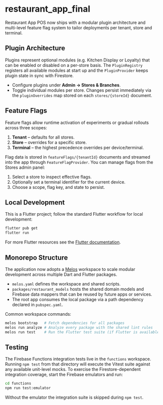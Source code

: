 # restaurant_app_final

Restaurant App POS now ships with a modular plugin architecture and multi-level
feature flag system to tailor deployments per tenant, store and terminal.

## Plugin Architecture

Plugins represent optional modules (e.g. Kitchen Display or Loyalty) that can be
enabled or disabled on a per-store basis. The `PluginRegistry` registers all
available modules at start up and the `PluginProvider` keeps plugin state in
sync with Firestore.

- Configure plugins under **Admin → Stores & Branches**.
- Toggle individual modules per store. Changes persist immediately via the
  `pluginOverrides` map stored on each `stores/{storeId}` document.

## Feature Flags

Feature flags allow runtime activation of experiments or gradual rollouts across
three scopes:

1. **Tenant** – defaults for all stores.
2. **Store** – overrides for a specific store.
3. **Terminal** – the highest precedence overrides per device/terminal.

Flag data is stored in `featureFlags/{tenantId}` documents and streamed into the
app through `FeatureFlagProvider`. You can manage flags from the Stores admin
panel:

1. Select a store to inspect effective flags.
2. Optionally set a terminal identifier for the current device.
3. Choose a scope, flag key, and state to persist.

## Local Development

This is a Flutter project; follow the standard Flutter workflow for local
development:

```bash
flutter pub get
flutter run
```

For more Flutter resources see the [Flutter documentation](https://docs.flutter.dev/).

## Monorepo Structure

The application now adopts a [Melos](https://melos.invertase.dev/) workspace to
scale modular development across multiple Dart and Flutter packages.

- `melos.yaml` defines the workspace and shared scripts.
- `packages/restaurant_models` hosts the shared domain models and Firebase data
  mappers that can be reused by future apps or services.
- The root app consumes the local package via a path dependency declared in
  `pubspec.yaml`.

Common workspace commands:

```bash
melos bootstrap   # Fetch dependencies for all packages
melos run analyze # Analyze every package with the shared lint rules
melos run test    # Run the Flutter test suite (if Flutter is available)
```

## Testing

The Firebase Functions integration tests live in the `functions` workspace. Running
`npm test` from that directory will execute the Vitest suite against any available
unit-level mocks. To exercise the Firestore-dependent integration coverage, start
the Firebase emulators and run:

```bash
cd functions
npm run test:emulator
```

Without the emulator the integration suite is skipped during `npm test`.